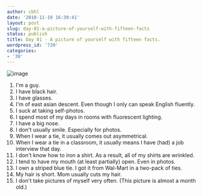 ```yaml
---
author: cbhl
date: '2010-11-19 16:30:41'
layout: post
slug: day-01-a-picture-of-yourself-with-fifteen-facts
status: publish
title: Day 01 - A picture of yourself with fifteen facts.
wordpress_id: '739'
categories:
- '30'
---
```


![image](http://blog.azuresky.ca/blog/wp-content/uploads/2010/11/wpid-IMG_20101020_113902.jpg)
1.  I'm a guy.
2.  I have black hair.
3.  I have glasses.
4.  I'm of east asian descent. Even though I only can speak English
    fluently.
5.  I suck at taking self-photos.
6.  I spend most of my days in rooms with fluorescent lighting.
7.  I have a big nose.
8.  I don't usually smile. Especially for photos.
9.  When I wear a tie, it usually comes out asymmetrical.
10. When I wear a tie in a classroom, it usually means I have (had) a
    job interview that day.
11. I don't know how to iron a shirt. As a result, all of my shirts are
    wrinkled.
12. I tend to have my mouth (at least partially) open. Even in photos.
13. I own a striped blue tie. I got it from Wal-Mart in a two-pack of
    ties.
14. My hair is short. Mom usually cuts my hair.
15. I don't take pictures of myself very often. (This picture is almost
    a month old.)

